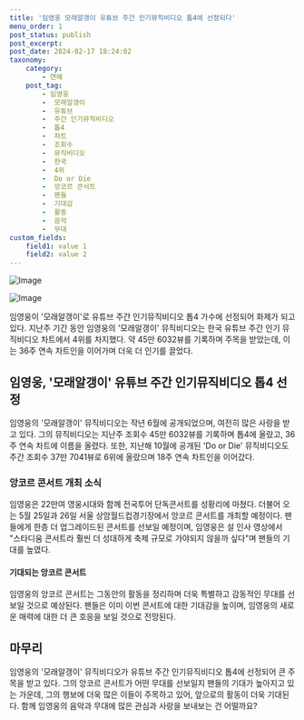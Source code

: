 ```yaml
---
title: '임영웅 모래알갱이 유튜브 주간 인기뮤직비디오 톱4에 선정되다'
menu_order: 1
post_status: publish
post_excerpt: 
post_date: 2024-02-17 18:24:02
taxonomy:
    category:
        - 연예
    post_tag:
        - 임영웅
        -  모래알갱이
        -  유튜브
        -  주간 인기뮤직비디오
        -  톱4
        -  차트
        -  조회수
        -  뮤직비디오
        -  한국
        -  4위
        -  Do or Die
        -  앙코르 콘서트
        -  팬들
        -  기대감
        -  활동
        -  음악
        -  무대
custom_fields:
    field1: value 1
    field2: value 2
---
```


![Image](https://ssl.pstatic.net/mimgnews/image/108/2024/02/12/0003214320_001_20240212085001214.jpg?type=w540)

![Image](https://mimgnews.pstatic.net/image/108/2024/02/12/0003214320_002_20240212085001540.jpg?type=w540)

임영웅이 '모래알갱이'로 유튜브 주간 인기뮤직비디오 톱4 가수에 선정되어 화제가 되고 있다. 지난주 기간 동안 임영웅의 '모래알갱이' 뮤직비디오는 한국 유튜브 주간 인기 뮤직비디오 차트에서 4위를 차지했다. 약 45만 6032뷰를 기록하며 주목을 받았는데, 이는 36주 연속 차트인을 이어가며 더욱 더 인기를 끌었다.
## 임영웅, '모래알갱이' 유튜브 주간 인기뮤직비디오 톱4 선정
임영웅의 '모래알갱이' 뮤직비디오는 작년 6월에 공개되었으며, 여전히 많은 사랑을 받고 있다. 그의 뮤직비디오는 지난주 조회수 45만 6032뷰를 기록하며 톱4에 올랐고, 36주 연속 차트에 이름을 올렸다. 또한, 지난해 10월에 공개된 'Do or Die' 뮤직비디오도 주간 조회수 37만 7041뷰로 6위에 올랐으며 18주 연속 차트인을 이어갔다.
### 앙코르 콘서트 개최 소식
임영웅은 22만여 영웅시대와 함께 전국투어 단독콘서트를 성황리에 마쳤다. 더불어 오는 5월 25일과 26일 서울 상암월드컵경기장에서 앙코르 콘서트를 개최할 예정이다. 팬들에게 한층 더 업그레이드된 콘서트를 선보일 예정이며, 임영웅은 설 인사 영상에서 "스타디움 콘서트라 훨씬 더 성대하게 축제 규모로 가야되지 않을까 싶다"며 팬들의 기대를 높였다.
#### 기대되는 앙코르 콘서트
임영웅의 앙코르 콘서트는 그동안의 활동을 정리하며 더욱 특별하고 감동적인 무대를 선보일 것으로 예상된다. 팬들은 이미 이번 콘서트에 대한 기대감을 높이며, 임영웅의 새로운 매력에 대한 더 큰 호응을 보일 것으로 전망된다.
## 마무리
임영웅의 '모래알갱이' 뮤직비디오가 유튜브 주간 인기뮤직비디오 톱4에 선정되어 큰 주목을 받고 있다. 그의 앙코르 콘서트가 어떤 무대를 선보일지 팬들의 기대가 높아지고 있는 가운데, 그의 행보에 더욱 많은 이들이 주목하고 있어, 앞으로의 활동이 더욱 기대된다. 함께 임영웅의 음악과 무대에 많은 관심과 사랑을 보내보는 건 어떨까요?
